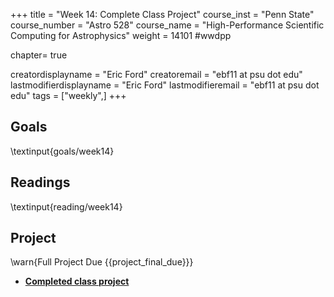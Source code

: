 +++
title = "Week 14: Complete Class Project"
course_inst = "Penn State"
course_number = "Astro 528"
course_name = "High-Performance Scientific Computing for Astrophysics"
weight = 14101  #wwdpp

chapter= true

creatordisplayname = "Eric Ford"
creatoremail = "ebf11 at psu dot edu"
lastmodifierdisplayname = "Eric Ford"
lastmodifieremail = "ebf11 at psu dot edu"
tags = ["weekly",]
+++

## Goals
\textinput{goals/week14}

## Readings
\textinput{reading/week14}

## Project
\warn{Full Project Due {{project_final_due}}}
- **[Completed class project](/project/#completed_project_due_project_final_due)**
